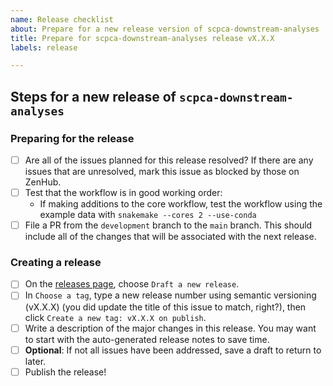 ```yaml
---
name: Release checklist
about: Prepare for a new release version of scpca-downstream-analyses
title: Prepare for scpca-downstream-analyses release vX.X.X
labels: release

---
```


## Steps for a new release of `scpca-downstream-analyses`

### Preparing for the release

- [ ] Are all of the issues planned for this release resolved? If there are any issues that are unresolved, mark this issue as blocked by those on ZenHub.
- [ ] Test that the workflow is in good working order:
  - If making additions to the core workflow, test the workflow using the example data with `snakemake --cores 2 --use-conda`
- [ ] File a PR from the `development` branch to the `main` branch. This should include all of the changes that will be associated with the next release.

### Creating a release
- [ ] On the [releases page](https://github.com/AlexsLemonade/scpca-downstream-analyses/releases), choose `Draft a new release`.
- [ ] In `Choose a tag`, type a new release number using semantic versioning (vX.X.X) (you did update the title of this issue to match, right?), then click `Create a new tag: vX.X.X on publish`.
- [ ] Write a description of the major changes in this release. You may want to start with the auto-generated release notes to save time.
- [ ] **Optional**: If not all issues have been addressed, save a draft to return to later.
- [ ] Publish the release!
